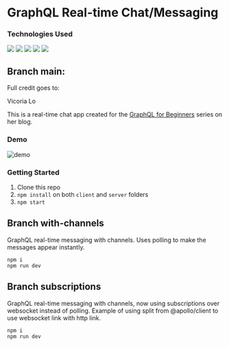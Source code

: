 # GraphQL Real-time Chat/Messaging 
### Technologies Used
<p>
<img src="https://img.shields.io/badge/-GraphQL%20-black?style=for-the-badge&logo=graphql&logoColor=blueviolet">
<img src="https://img.shields.io/badge/-Expressjs%20-%23323330?style=for-the-badge&logo=express">
<img src="https://img.shields.io/badge/react%20-%2320232a.svg?&style=for-the-badge&logo=react" >   
<img src="https://img.shields.io/badge/-Nodejs%20-%23323330?style=for-the-badge&logo=Node.js&logoColor=green">
<img src="https://img.shields.io/badge/-Apollo%20GraphQL-311C87?logo=apollo%20graphql&logoColor=white&style=for-the-badge">
</p>

## Branch main:

Full credit goes to:

Vicoria Lo

This is a real-time chat app created for the [GraphQL for Beginners](https://lo-victoria.com/series/graphql) series on her blog.





### Demo
![demo](https://cdn.hashnode.com/res/hashnode/image/upload/v1617185843961/_c4WXjooW.gif)

### Getting Started
1. Clone this repo
2. `npm install` on both `client` and `server` folders
3. `npm start`


## Branch with-channels

GraphQL real-time messaging with channels. Uses polling to make the messages appear instantly.

````
npm i
npm run dev
``````

## Branch subscriptions

GraphQL real-time messaging with channels, now using subscriptions over websocket instead of polling. Example of using split from @apollo/client to use websocket link with http link. 

````
npm i
npm run dev
``````


